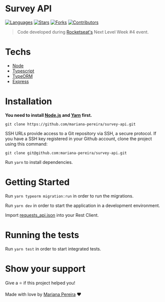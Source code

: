 # Survey API


[![Languages](https://img.shields.io/github/languages/count/mariana-pereira/survey-api?color=000000&style=flat)](#)
[![Stars](https://img.shields.io/github/stars/mariana-pereira/survey-api?color=000000&style=flat)](https://github.com/mariana-pereira/survey-api/stargazers)
[![Forks](https://img.shields.io/github/forks/mariana-pereira/survey-api?color=000000&style=flat)](https://github.com/mariana-pereira/survey-api/network/members)
[![Contributors](https://img.shields.io/github/contributors/mariana-pereira/survey-api?color=000000&style=flat)](https://github.com/mariana-pereira/survey-api/graphs/contributors)

> Code developed during [Rocketseat's](https://rocketseat.com.br/) Next Level Week #4 event.


# Techs


- [Node](https://nodejs.org/en/)
- [Typescript](https://www.typescriptlang.org/)
- [TypeORM](https://typeorm.io/)
- [Express](https://expressjs.com/)


# Installation

**You need to install [Node.js](https://nodejs.org/en/download/) and [Yarn](https://yarnpkg.com/) first.**

```git clone https://github.com/mariana-pereira/survey-api.git```

SSH URLs provide access to a Git repository via SSH, a secure protocol. If you have a SSH key registered in your Github account, clone the project using this command:

```git clone git@github.com:mariana-pereira/survey-api.git```

Run `yarn` to install dependencies.<br />


# Getting Started

Run `yarn typeorm migration:run` in order to run the migrations.

Run `yarn dev` in order to start the application in a development environment.

Import [requests_api.json](https://github.com/mariana-pereira/survey-api/blob/main/api_requests.json) into your Rest Client.


# Running the tests

Run `yarn test` in order to start integrated tests.


# Show your support

Give a ⭐️ if this project helped you!

Made with love by [Mariana Pereira](https://github.com/mariana-pereira) :heart:
